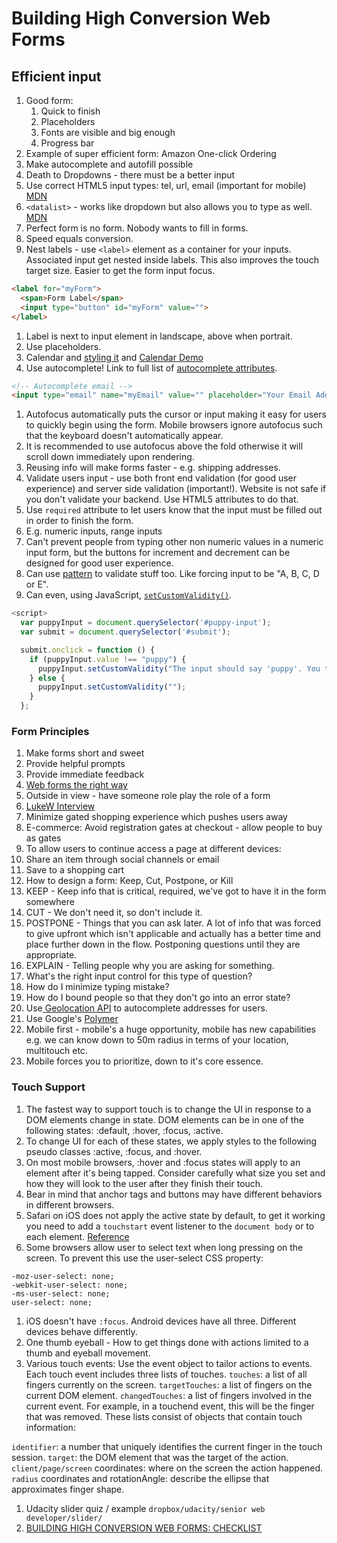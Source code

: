 # Building High Conversion Web Forms
## Efficient input

1. Good form:
    1. Quick to finish
    1. Placeholders
    1. Fonts are visible and big enough
    1. Progress bar
1. Example of super efficient form: Amazon One-click Ordering
1. Make autocomplete and autofill possible
1. Death to Dropdowns - there must be a better input
1. Use correct HTML5 input types: tel, url, email (important for mobile) [MDN](https://developer.mozilla.org/en-US/docs/Web/HTML/Element/input#attr-type)
1. `<datalist>` - works like dropdown but also allows you to type as well. [MDN](https://developer.mozilla.org/en-US/docs/Web/HTML/Element/datalist)
1. Perfect form is no form. Nobody wants to fill in forms.
1. Speed equals conversion.
1. Nest labels - use `<label>` element as a container for your inputs. Associated input get nested inside labels. This also improves the touch target size. Easier to get the form input focus.
  ```HTML
  <label for="myForm">
    <span>Form Label</span>
    <input type="button" id="myForm" value="">
  </label>
  ```
1. Label is next to input element in landscape, above when portrait.
1. Use placeholders.
1. Calendar and [styling it](https://www.tjvantoll.com/2013/04/15/list-of-pseudo-elements-to-style-form-controls/#input_date) and [Calendar Demo](http://codepen.io/greenido/pen/xwGEWO)
1. Use autocomplete! Link to full list of [autocomplete attributes](https://developers.google.com/web/updates/2015/06/checkout-faster-with-autofill?hl=en).
  ```HTML
  <!-- Autocomplete email -->
  <input type="email" name="myEmail" value="" placeholder="Your Email Address" required autocomplete="email">
  ```
1. Autofocus automatically puts the cursor or input making it easy for users to quickly begin using the form. Mobile browsers ignore autofocus such that the keyboard doesn't automatically appear.
1. It is recommended to use autofocus above the fold otherwise it will scroll down immediately upon rendering.
1. Reusing info will make forms faster - e.g. shipping addresses.
1. Validate users input - use both front end validation (for good user experience) and server side validation (important!). Website is not safe if you don't validate your backend. Use HTML5 attributes to do that.
1. Use `required` attribute to let users know that the input must be filled out in order to finish the form.
1. E.g. numeric inputs, range inputs
1. Can't prevent people from typing other non numeric values in a numeric input form, but the buttons for increment and decrement can be designed for good user experience.
1. Can use [pattern](http://www.w3schools.com/tags/att_input_pattern.asp) to validate stuff too. Like forcing input to be "A, B, C, D or E".
1. Can even, using JavaScript, [`setCustomValidity()`](https://developer.mozilla.org/en-US/docs/Web/API/HTMLSelectElement/setCustomValidity).
  ```JavaScript
  <script>
    var puppyInput = document.querySelector('#puppy-input');
    var submit = document.querySelector('#submit');

    submit.onclick = function () {
      if (puppyInput.value !== "puppy") {
        puppyInput.setCustomValidity("The input should say 'puppy'. You typed: '" + puppyInput.value + "'");
      } else {
        puppyInput.setCustomValidity("");
      }
    };
  ```

### Form Principles
1. Make forms short and sweet
1. Provide helpful prompts
1. Provide immediate feedback
1. [Web forms the right way](http://www.slideshare.net/greenido/web-forms-the-right-way)
1. Outside in view - have someone role play the role of a form
  1. [LukeW Interview](https://www.youtube.com/watch?v=taQfmw9wAVc)
1. Minimize gated shopping experience which pushes users away
1. E-commerce: Avoid registration gates at checkout - allow people to buy as gates
1. To allow users to continue access a page at different devices:
  1. Share an item through social channels or email
  1. Save to a shopping cart
1. How to design a form: Keep, Cut, Postpone, or Kill
  1. KEEP - Keep info that is critical, required, we've got to have it in the form somewhere
  1. CUT - We don't need it, so don't include it.
  1. POSTPONE - Things that you can ask later. A lot of info that was forced to give upfront which isn't applicable and actually has a better time and place further down in the flow. Postponing questions until they are appropriate.
  1. EXPLAIN - Telling people why you are asking for something.
1. What's the right input control for this type of question?
1. How do I minimize typing mistake?
1. How do I bound people so that they don't go into an error state?
1. Use[ Geolocation API](https://developer.mozilla.org/en-US/docs/Web/API/Geolocation/Using_geolocation) to autocomplete addresses for users.
1. Use Google's [Polymer](https://www.polymer-project.org/1.0/)
1. Mobile first - mobile's a huge opportunity, mobile has new capabilities e.g. we can know down to 50m radius in terms of your location, multitouch etc.
1. Mobile forces you to prioritize, down to it's core essence.

### Touch Support
1. The fastest way to support touch is to change the UI in response to a DOM elements change in state. DOM elements can be in one of the following states: :default, :hover, :focus, :active.
1. To change UI for each of these states, we apply styles to the following pseudo classes :active, :focus, and :hover.
1. On most mobile browsers, :hover and :focus states will apply to an element after it's being tapped. Consider carefully what size you set and how they will look to the user after they finish their touch.
1. Bear in mind that anchor tags and buttons may have different behaviors in different browsers.
1. Safari on iOS does not apply the active state by default, to get it working you need to add a `touchstart` event listener to the `document body` or to each element. [Reference](https://developers.google.com/web/fundamentals/design-and-ui/input/touch/active-states?hl=en#enabling-active-state-support-on-ios)
1. Some browsers allow user to select text when long pressing on the screen. To prevent this use the user-select CSS property:
```
-moz-user-select: none;
-webkit-user-select: none;
-ms-user-select: none;
user-select: none;
```
1. iOS doesn't have `:focus`. Android devices have all three. Different devices behave differently.
1. One thumb eyeball - How to get things done with actions limited to a thumb and eyeball movement.
1. Various touch events:
Use the event object to tailor actions to events. Each touch event includes three lists of touches.
`touches`: a list of all fingers currently on the screen.
`targetTouches`: a list of fingers on the current DOM element.
`changedTouches`: a list of fingers involved in the current event. For example, in a touchend event, this will be the finger that was removed.
These lists consist of objects that contain touch information:

`identifier`: a number that uniquely identifies the current finger in the touch session.
`target`: the DOM element that was the target of the action.
`client/page/screen` coordinates: where on the screen the action happened.
`radius` coordinates and rotationAngle: describe the ellipse that approximates finger shape.
1. Udacity slider quiz / example `dropbox/udacity/senior web developer/slider/`
1. [BUILDING HIGH CONVERSION WEB FORMS: CHECKLIST](http://labs.udacity.com/images/web-forms-checklist.pdf?_ga=1.240360067.1239137622.1465368115)

